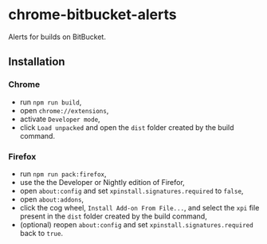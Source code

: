 # chrome-bitbucket-alerts

Alerts for builds on BitBucket.

## Installation

### Chrome

- run `npm run build`,
- open `chrome://extensions`,
- activate `Developer mode`,
- click `Load unpacked` and open the `dist` folder created by the build command.

### Firefox

- run `npm run pack:firefox`,
- use the the Developer or Nightly edition of Firefor,
- open `about:config` and set `xpinstall.signatures.required` to `false`,
- open `about:addons`,
- click the cog wheel, `Install Add-on From File...`, and select the `xpi` file present in the `dist` folder created by the build command,
- (optional) reopen `about:config` and set `xpinstall.signatures.required` back to `true`.
